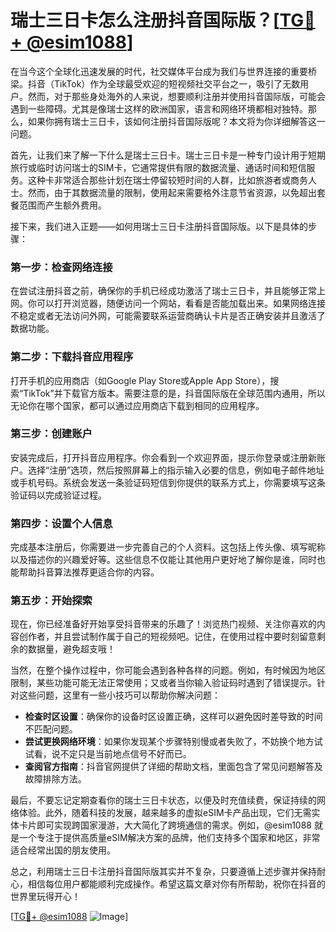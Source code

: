 # 瑞士三日卡怎么注册抖音国际版？[[TG💪+ @esim1088](https://t.me/s/esim1088)]

在当今这个全球化迅速发展的时代，社交媒体平台成为我们与世界连接的重要桥梁。抖音（TikTok）作为全球最受欢迎的短视频社交平台之一，吸引了无数用户。然而，对于那些身处海外的人来说，想要顺利注册并使用抖音国际版，可能会遇到一些障碍。尤其是像瑞士这样的欧洲国家，语言和网络环境都相对独特。那么，如果你拥有瑞士三日卡，该如何注册抖音国际版呢？本文将为你详细解答这一问题。

首先，让我们来了解一下什么是瑞士三日卡。瑞士三日卡是一种专门设计用于短期旅行或临时访问瑞士的SIM卡，它通常提供有限的数据流量、通话时间和短信服务。这种卡非常适合那些计划在瑞士停留较短时间的人群，比如旅游者或商务人士。然而，由于其数据流量的限制，使用起来需要格外注意节省资源，以免超出套餐范围而产生额外费用。

接下来，我们进入正题——如何用瑞士三日卡注册抖音国际版。以下是具体的步骤：

### 第一步：检查网络连接

在尝试注册抖音之前，确保你的手机已经成功激活了瑞士三日卡，并且能够正常上网。你可以打开浏览器，随便访问一个网站，看看是否能加载出来。如果网络连接不稳定或者无法访问外网，可能需要联系运营商确认卡片是否正确安装并且激活了数据功能。

### 第二步：下载抖音应用程序

打开手机的应用商店（如Google Play Store或Apple App Store），搜索“TikTok”并下载官方版本。需要注意的是，抖音国际版在全球范围内通用，所以无论你在哪个国家，都可以通过应用商店下载到相同的应用程序。

### 第三步：创建账户

安装完成后，打开抖音应用程序。你会看到一个欢迎界面，提示你登录或注册新账户。选择“注册”选项，然后按照屏幕上的指示输入必要的信息，例如电子邮件地址或手机号码。系统会发送一条验证码短信到你提供的联系方式上，你需要填写这条验证码以完成验证过程。

### 第四步：设置个人信息

完成基本注册后，你需要进一步完善自己的个人资料。这包括上传头像、填写昵称以及描述你的兴趣爱好等。这些信息不仅能让其他用户更好地了解你是谁，同时也能帮助抖音算法推荐更适合你的内容。

### 第五步：开始探索

现在，你已经准备好开始享受抖音带来的乐趣了！浏览热门视频、关注你喜欢的内容创作者，并且尝试制作属于自己的短视频吧。记住，在使用过程中要时刻留意剩余的数据量，避免超支哦！

当然，在整个操作过程中，你可能会遇到各种各样的问题。例如，有时候因为地区限制，某些功能可能无法正常使用；又或者当你输入验证码时遇到了错误提示。针对这些问题，这里有一些小技巧可以帮助你解决问题：

- **检查时区设置**：确保你的设备时区设置正确，这样可以避免因时差导致的时间不匹配问题。
- **尝试更换网络环境**：如果你发现某个步骤特别慢或者失败了，不妨换个地方试试看，说不定只是当前地点信号不好而已。
- **查阅官方指南**：抖音官网提供了详细的帮助文档，里面包含了常见问题解答及故障排除方法。

最后，不要忘记定期查看你的瑞士三日卡状态，以便及时充值续费，保证持续的网络体验。此外，随着科技的发展，越来越多的虚拟eSIM卡产品出现，它们无需实体卡片即可实现跨国家漫游，大大简化了跨境通信的需求。例如，@esim1088 就是一个专注于提供高质量eSIM解决方案的品牌，他们支持多个国家和地区，非常适合经常出国的朋友使用。

总之，利用瑞士三日卡注册抖音国际版其实并不复杂，只要遵循上述步骤并保持耐心，相信每位用户都能顺利完成操作。希望这篇文章对你有所帮助，祝你在抖音的世界里玩得开心！

[[TG💪+ @esim1088](https://t.me/s/esim1088) ![Image](https://i.postimg.cc/4NQfJmqS/Snipaste-2025-05-13-00-14-12.png)]